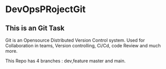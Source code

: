 # DevOpsPRojectGit

## This is an Git Task

Git is an Opensource Distributed Version Control system.
Used for Collaboration in teams, Version controlling, Ci/Cd, code Review and much more. 


This Repo has 4 branches : dev,feature master and main.
